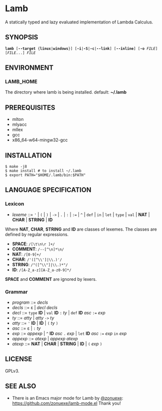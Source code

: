 # Lamb

A statically typed and lazy evaluated implementation of Lambda Calculus.

## SYNOPSIS

<pre><code><strong>lamb</strong> [<strong>--target</strong> {<strong>linux</strong>|<strong>windows</strong>}] [<strong>-i</strong>|<strong>-S</strong>|<strong>-c</strong>|<strong>--link</strong>] [<strong>--inline</strong>] [<strong>-o</strong> <em>FILE</em>] [<em>FILE</em>...] <em>FILE</em></code></pre>

## ENVIRONMENT

### LAMB_HOME

The directory where lamb is being installed. default: **~/.lamb**

## PREREQUISITES

- mlton
- mlyacc
- mllex
- gcc
- x86_64-w64-mingw32-gcc

## INSTALLATION

```
$ make -j8
$ make install # to install ~/.lamb
$ export PATH="$HOME/.lamb/bin:$PATH"
```

## LANGUAGE SPECIFICATION

### Lexicon

- *lexeme* ::= `'` | `(` | `)` | `->` | `.` | `:` | `:=` | `^` | `def` | `in` | `let` | `type` | `val` | **NAT** | **CHAR** | **STRING** | **ID**

Where **NAT**, **CHAR**, **STRING** and **ID** are classes of lexemes.
The classes are defined by regular expressions.

- **SPACE**: `/[\t\n\r ]+/`
- **COMMENT**: `/--[^\n]*\n/`
- **NAT**: `/[0-9]+/`
- **CHAR**: `/'([^\\']|\\.)'/`
- **STRING**: `/"([^\\"]|\\.)*"/`
- **ID**: `/[A-Z_a-z][A-Z_a-z0-9]*/`

**SPACE** and **COMMENT** are ignored by lexers.

### Grammar

- *program* ::= *decls*
- *decls* ::= ε | *decl* *decls*
- *decl* ::= `type` **ID** | `val` **ID** `:` *ty* | `def` **ID** *asc* `:=` *exp*
- *ty* ::= *atty* | *atty* `->` *ty*
- *atty* ::= `'` **ID** | **ID** | `(` *ty* `)`
- *asc* ::= ε | `:` *ty*
- *exp* ::= *appexp* | `^` **ID** *asc* `.` *exp* | `let` **ID** *asc* `:=` *exp* `in` *exp*
- *appexp* ::= *atexp* | *appexp* *atexp*
- *atexp* ::= **NAT** | **CHAR** | **STRING** | **ID** | `(` *exp* `)`

## LICENSE

GPLv3.

## SEE ALSO

- There is an Emacs major mode for Lamb by [@zonuexe](https://github.com/zonuexe):
  https://github.com/zonuexe/lamb-mode.el
  Thank you!
